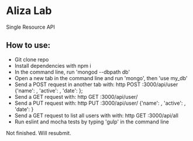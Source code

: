 # Aliza Lab

Single Resource API

## How to use:  

- Git clone repo  
- Install dependencies with npm i
- In the command line, run 'mongod --dbpath db'  
- Open a new tab in the command line and run 'mongo', then 'use my_db'  
- Send a POST request in another tab with: http POST :3000/api/user {'name': <String>, 'active': <Boolean>, 'date': <Number>};
- Send a GET request with: http GET :3000/api/user/<id>
- Send a PUT request with: http PUT :3000/api/user/<id> {'name': <String>, 'active': <Boolean>, 'date': <Number>}
- Send a GET request to list all users with with: http GET :3000/api/all
- Run eslint and mocha tests by typing 'gulp' in the command line  

Not finished. Will resubmit.
